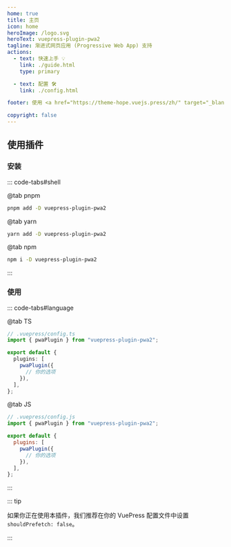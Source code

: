 ```yaml
---
home: true
title: 主页
icon: home
heroImage: /logo.svg
heroText: vuepress-plugin-pwa2
tagline: 渐进式网页应用 (Progressive Web App) 支持
actions:
  - text: 快速上手 💡
    link: ./guide.html
    type: primary

  - text: 配置 🛠
    link: ./config.html

footer: 使用 <a href="https://theme-hope.vuejs.press/zh/" target="_blank">VuePress Theme Hope</a> 主题 | MIT 协议, 版权所有 © 2019-present Mr.Hope

copyright: false
---
```


## 使用插件

### 安装

::: code-tabs#shell

@tab pnpm

```bash
pnpm add -D vuepress-plugin-pwa2
```

@tab yarn

```bash
yarn add -D vuepress-plugin-pwa2
```

@tab npm

```bash
npm i -D vuepress-plugin-pwa2
```

:::

### 使用

::: code-tabs#language

@tab TS

```ts
// .vuepress/config.ts
import { pwaPlugin } from "vuepress-plugin-pwa2";

export default {
  plugins: [
    pwaPlugin({
      // 你的选项
    }),
  ],
};
```

@tab JS

```js
// .vuepress/config.js
import { pwaPlugin } from "vuepress-plugin-pwa2";

export default {
  plugins: [
    pwaPlugin({
      // 你的选项
    }),
  ],
};
```

:::

::: tip

如果你正在使用本插件，我们推荐在你的 VuePress 配置文件中设置 `shouldPrefetch: false`。

:::

<NetlifyBadge alt="通过 Netlify 部署" />

<script setup lang="ts">
import NetlifyBadge from "@NetlifyBadge";
</script>
